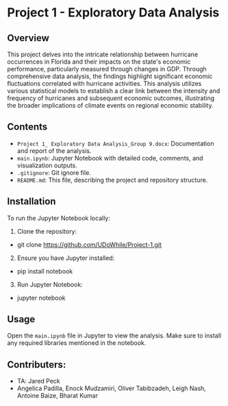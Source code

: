 # Project 1 - Exploratory Data Analysis

## Overview
This project delves into the intricate relationship between hurricane occurrences in Florida and their impacts on the state's economic performance, particularly measured through changes in GDP. Through comprehensive data analysis, the findings highlight significant economic fluctuations correlated with hurricane activities. This analysis utilizes various statistical models to establish a clear link between the intensity and frequency of hurricanes and subsequent economic outcomes, illustrating the broader implications of climate events on regional economic stability.
## Contents
- `Project 1_ Exploratory Data Analysis_Group 9.docx`: Documentation and report of the analysis.
- `main.ipynb`: Jupyter Notebook with detailed code, comments, and visualization outputs.
- `.gitignore`: Git ignore file.
- `README.md`: This file, describing the project and repository structure.

## Installation
To run the Jupyter Notebook locally:

1. Clone the repository:
* git clone https://github.com/UDoWhile/Project-1.git

2. Ensure you have Jupyter installed:
* pip install notebook

3. Run Jupyter Notebook:
* jupyter notebook 

## Usage
Open the `main.ipynb` file in Jupyter to view the analysis. Make sure to install any required libraries mentioned in the notebook.

## Contributers:
* TA: Jared Peck
* Angelica Padilla, Enock Mudzamiri, Oliver Tabibzadeh, Leigh Nash, Antoine Baize, Bharat Kumar